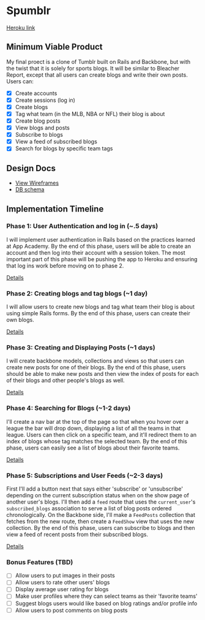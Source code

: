# Spumblr

[Heroku link][heroku]

[heroku]: http://spumblr.herokuapp.com

## Minimum Viable Product
My final proect is a clone of Tumblr built on Rails and Backbone, but with the
twist that it is solely for sports blogs. It will be similar to Bleacher Report,
except that all users can create blogs and write their own posts. Users can:

- [x] Create accounts
- [x] Create sessions (log in)
- [x] Create blogs
- [x] Tag what team (in the MLB, NBA or NFL) their blog is about
- [x] Create blog posts
- [x] View blogs and posts
- [x] Subscribe to blogs
- [x] View a feed of subscribed blogs
- [x] Search for blogs by specific team tags

## Design Docs
* [View Wireframes][views]
* [DB schema][schema]

[views]: ./docs/views.md
[schema]: ./docs/schema.md

## Implementation Timeline

### Phase 1: User Authentication and log in (~.5 days)
I will implement user authentication in Rails based on the practices learned at
App Academy. By the end of this phase, users will be able to create an account
and then log into their account with a session token. The most important part
of this phase will be pushing the app to Heroku and ensuring that log ins work
before moving on to phase 2.

[Details][phase-one]

### Phase 2: Creating blogs and tag blogs (~1 day)
I will allow users to create new blogs and tag what team their blog is about
using simple Rails forms. By the end of this phase, users can create their own blogs.

[Details][phase-two]

### Phase 3: Creating and Displaying Posts (~1 days)
I will create backbone models, collections and views so that users can create
new posts for one of their blogs. By the end of this phase, users should be able
to make new posts and then view the index of posts for each of their blogs and
other people's blogs as well.

[Details][phase-three]

### Phase 4: Searching for Blogs (~1-2 days)
I'll create a nav bar at the top of the page so that when you hover over a
league the bar will drop down, displaying a list of all the teams in that
league. Users can then click on a specific team, and it'll redirect them to an
index of blogs whose tag matches the selected team. By the end of this phase,
users can easily see a list of blogs about their favorite teams.

[Details][phase-four]

### Phase 5: Subscriptions and User Feeds (~2-3 days)
First I'll add a button next that says either 'subscribe' or 'unsubscribe'
depending on the current subscription status when on the show page of another
user's blogs. I'll then add a `feed` route that uses the `current_user`'s
`subscribed_blogs` association to serve a list of blog posts ordered
chronologically. On the Backbone side, I'll make a `FeedPosts` collection that
fetches from the new route, then create a `FeedShow` view that uses the new
collection. By the end of this phase, users can subscribe to blogs and then view
a feed of recent posts from their subscribed blogs.

[Details][phase-five]

### Bonus Features (TBD)
- [ ] Allow users to put images in their posts
- [ ] Allow users to rate other users' blogs
- [ ] Display average user rating for blogs
- [ ] Make user profiles where they can select teams as their 'favorite teams'
- [ ] Suggest blogs users would like based on blog ratings and/or profile info
- [ ] Allow users to post comments on blog posts

[phase-one]: ./docs/phases/phase1.md
[phase-two]: ./docs/phases/phase2.md
[phase-three]: ./docs/phases/phase3.md
[phase-four]: ./docs/phases/phase4.md
[phase-five]: ./docs/phases/phase5.md
